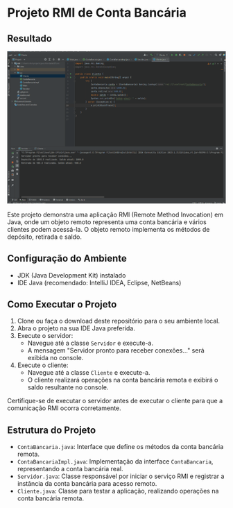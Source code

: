 # Projeto RMI de Conta Bancária


## Resultado
<img src="./images/result.gif" />

Este projeto demonstra uma aplicação RMI (Remote Method Invocation) em Java, onde um objeto remoto representa uma conta bancária e vários clientes podem acessá-la. O objeto remoto implementa os métodos de depósito, retirada e saldo.

## Configuração do Ambiente

- JDK (Java Development Kit) instalado
- IDE Java (recomendado: IntelliJ IDEA, Eclipse, NetBeans)

## Como Executar o Projeto

1. Clone ou faça o download deste repositório para o seu ambiente local.
2. Abra o projeto na sua IDE Java preferida.
3. Execute o servidor:
    - Navegue até a classe `Servidor` e execute-a.
    - A mensagem "Servidor pronto para receber conexões..." será exibida no console.
4. Execute o cliente:
    - Navegue até a classe `Cliente` e execute-a.
    - O cliente realizará operações na conta bancária remota e exibirá o saldo resultante no console.

Certifique-se de executar o servidor antes de executar o cliente para que a comunicação RMI ocorra corretamente.

## Estrutura do Projeto

- `ContaBancaria.java`: Interface que define os métodos da conta bancária remota.
- `ContaBancariaImpl.java`: Implementação da interface `ContaBancaria`, representando a conta bancária real.
- `Servidor.java`: Classe responsável por iniciar o serviço RMI e registrar a instância da conta bancária para acesso remoto.
- `Cliente.java`: Classe para testar a aplicação, realizando operações na conta bancária remota.